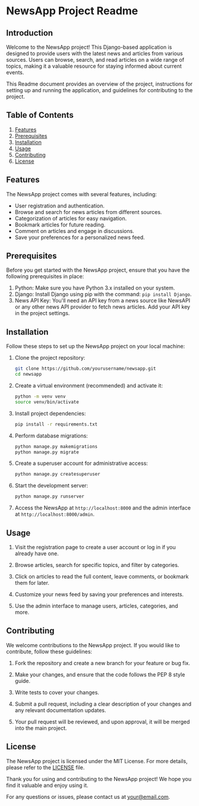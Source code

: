 # NewsApp Project Readme

## Introduction
Welcome to the NewsApp project! This Django-based application is designed to provide users with the latest news and articles from various sources. Users can browse, search, and read articles on a wide range of topics, making it a valuable resource for staying informed about current events.

This Readme document provides an overview of the project, instructions for setting up and running the application, and guidelines for contributing to the project.

## Table of Contents
1. [Features](#features)
2. [Prerequisites](#prerequisites)
3. [Installation](#installation)
4. [Usage](#usage)
5. [Contributing](#contributing)
6. [License](#license)

## Features
The NewsApp project comes with several features, including:

- User registration and authentication.
- Browse and search for news articles from different sources.
- Categorization of articles for easy navigation.
- Bookmark articles for future reading.
- Comment on articles and engage in discussions.
- Save your preferences for a personalized news feed.

## Prerequisites
Before you get started with the NewsApp project, ensure that you have the following prerequisites in place:

1. Python: Make sure you have Python 3.x installed on your system.
2. Django: Install Django using pip with the command: `pip install Django`.
3. News API Key: You'll need an API key from a news source like NewsAPI or any other news API provider to fetch news articles. Add your API key in the project settings.

## Installation
Follow these steps to set up the NewsApp project on your local machine:

1. Clone the project repository:
   ```bash
   git clone https://github.com/yourusername/newsapp.git
   cd newsapp
   ```

2. Create a virtual environment (recommended) and activate it:
   ```bash
   python -m venv venv
   source venv/bin/activate
   ```

3. Install project dependencies:
   ```bash
   pip install -r requirements.txt
   ```

4. Perform database migrations:
   ```bash
   python manage.py makemigrations
   python manage.py migrate
   ```

5. Create a superuser account for administrative access:
   ```bash
   python manage.py createsuperuser
   ```

6. Start the development server:
   ```bash
   python manage.py runserver
   ```

7. Access the NewsApp at `http://localhost:8000` and the admin interface at `http://localhost:8000/admin`.

## Usage
1. Visit the registration page to create a user account or log in if you already have one.

2. Browse articles, search for specific topics, and filter by categories.

3. Click on articles to read the full content, leave comments, or bookmark them for later.

4. Customize your news feed by saving your preferences and interests.

5. Use the admin interface to manage users, articles, categories, and more.

## Contributing
We welcome contributions to the NewsApp project. If you would like to contribute, follow these guidelines:

1. Fork the repository and create a new branch for your feature or bug fix.

2. Make your changes, and ensure that the code follows the PEP 8 style guide.

3. Write tests to cover your changes.

4. Submit a pull request, including a clear description of your changes and any relevant documentation updates.

5. Your pull request will be reviewed, and upon approval, it will be merged into the main project.

## License
The NewsApp project is licensed under the MIT License. For more details, please refer to the [LICENSE](LICENSE) file.

Thank you for using and contributing to the NewsApp project! We hope you find it valuable and enjoy using it.

For any questions or issues, please contact us at your@email.com.
